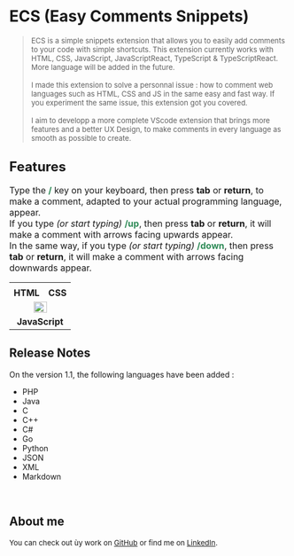 # <b>ECS (Easy Comments Snippets)</b>

><font size="2">ECS is a simple snippets extension that allows you to easily add comments to your code with simple shortcuts. This extension currently works with HTML, CSS, JavaScript, JavaScriptReact, TypeScript & TypeScriptReact. More language will be added in the future.<br><br>
I made this extension to solve a personnal issue : how to comment web languages such as HTML, CSS and JS in the same easy and fast way. If you experiment the same issue, this extension got you covered. <br><br>
I aim to developp a more complete VScode extension that brings more features and a better UX Design, to make comments in every language as smooth as possible to create.</font>

## <font size="5"><b>Features</b></font>

<font size="3">Type the <font color="seagreen"><b>/</b></font> key on your keyboard, then press <b>tab</b> or <b>return</b>, to make a comment, adapted to your actual programming language, appear.<br>
If you type <i>(or start typing)</i> <font color="seagreen"><b>/up</b></font>, then press <b>tab</b> or <b>return</b>, it will make a comment with arrows facing upwards appear.<br>
In the same way, if you type <i>(or start typing)</i> <font color="seagreen"><b>/down</b></font>, then press <b>tab</b> or <b>return</b>, it will make a comment with arrows facing downwards appear.</font>

<table cellspacing="0" cellpadding="0" border="0">
<tr>
<td>
<center><img src="https://www.pixenli.com/image/p8O5vmuj" alt=""></center>
</td>
<td>
<center><img src="https://www.pixenli.com/image/uC2GBAk9" alt=""></center>
</td>
</tr>
<tr>
<td><center><b><font size="3">HTML</font></b></center></td>
<td><center><b><font size="3">CSS</font></b></center></td>
</tr>
<tr>
<td colspan="2">
<center><img src="https://www.pixenli.com/image/UaenXeFl" alt="" width="50%" height="50%"></center>
</td>
<tr>
<td colspan="2">
<center><b><font size="3">JavaScript</font></b></center>
</table>

## <b>Release Notes</b>

On the version 1.1, the following languages have been added :
* PHP
* Java
* C
* C++
* C#
* Go
* Python
* JSON
* XML
* Markdown
<br>

## <b>About me</b>

<font size="2">You can check out ùy work on [GitHub](https://github.com/LoicE5) or find me on [LinkedIn](https://www.linkedin.com/in/loic-etienne/)</font>.